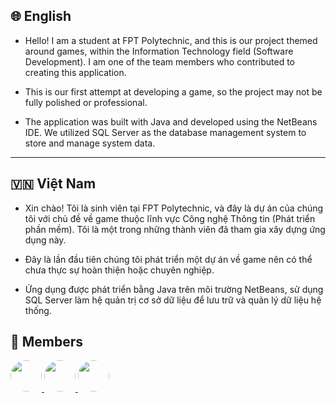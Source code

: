 ## 🌐 English

- Hello! I am a student at FPT Polytechnic, and this is our project themed around games, within the Information Technology field (Software Development). I am one of the team members who contributed to creating this application.

- This is our first attempt at developing a game, so the project may not be fully polished or professional.

- The application was built with Java and developed using the NetBeans IDE. We utilized SQL Server as the database management system to store and manage system data.

---

## 🇻🇳 Việt Nam

- Xin chào! Tôi là sinh viên tại FPT Polytechnic, và đây là dự án của chúng tôi với chủ đề về game thuộc lĩnh vực Công nghệ Thông tin (Phát triển phần mềm). Tôi là một trong những thành viên đã tham gia xây dựng ứng dụng này.

- Đây là lần đầu tiên chúng tôi phát triển một dự án về game nên có thể chưa thực sự hoàn thiện hoặc chuyên nghiệp.

- Ứng dụng được phát triển bằng Java trên môi trường NetBeans, sử dụng SQL Server làm hệ quản trị cơ sở dữ liệu để lưu trữ và quản lý dữ liệu hệ thống.

🌠 Members
---
<p>
  <a href="https://github.com/jacksonks0104">
    <img src="https://avatars.githubusercontent.com/jacksonks0104" width="50" height="50" style="border-radius: 100%; object-fit:cover;" />
  </a>
  <a href="https://github.com/Bill269">
    <img src="https://avatars.githubusercontent.com/Bill269" width="50" height="50" style="border-radius:100%; object-fit:cover;" />
  </a>
  <a href="https://github.com/hoengggg">
    <img src="https://avatars.githubusercontent.com/hoengggg" width="50" height="50" style="border-radius:100%; object-fit:cover;" />
  </a>
</p>
